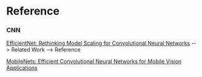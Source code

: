 # Reference

### CNN

[EfficientNet: Rethinking Model Scaling for Convolutional Neural Networks](https://arxiv.org/abs/1905.11946) --> Related Work --> Reference

[MobileNets: Efficient Convolutional Neural Networks for Mobile Vision Applications](https://arxiv.org/abs/1704.04861)
